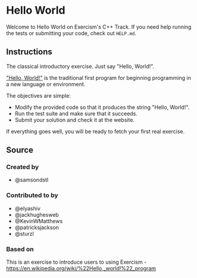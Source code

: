# Hello World

Welcome to Hello World on Exercism's C++ Track.
If you need help running the tests or submitting your code, check out `HELP.md`.

## Instructions

The classical introductory exercise.
Just say "Hello, World!".

["Hello, World!"][hello-world] is the traditional first program for beginning programming in a new language or environment.

The objectives are simple:

- Modify the provided code so that it produces the string "Hello, World!".
- Run the test suite and make sure that it succeeds.
- Submit your solution and check it at the website.

If everything goes well, you will be ready to fetch your first real exercise.

[hello-world]: https://en.wikipedia.org/wiki/%22Hello,_world!%22_program

## Source

### Created by

- @samsondstl

### Contributed to by

- @elyashiv
- @jackhughesweb
- @KevinWMatthews
- @patricksjackson
- @sturzl

### Based on

This is an exercise to introduce users to using Exercism - https://en.wikipedia.org/wiki/%22Hello,_world!%22_program